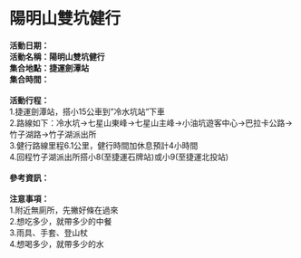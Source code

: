 <h1><b>陽明山雙坑健行</b></h1>
<b>活動日期：</b><br>
<b>活動名稱：陽明山雙坑健行</b><br>
<b>集合地點：捷運劍潭站</b><br>
<b>集合時間：</b><br>
<br>
<b>活動行程：</b><br>
1.捷運劍潭站，搭小15公車到”冷水坑站”下車</b><br>
2.路線如下：冷水坑→七星山東峰→七星山主峰→小油坑遊客中心→巴拉卡公路→竹子湖路→竹子湖派出所</b><br>
3.健行路線里程6.1公里，健行時間加休息預計4小時間</b><br>
4.回程竹子湖派出所搭小8(至捷運石牌站)或小9(至捷運北投站)</b><br>
<br>
<b>參考資訊：</b><br>
<br>
<b>注意事項：</b><br>
1.附近無廁所，先撇好條在過來<br>
2.想吃多少，就帶多少的中餐<br>
3.雨具、手套、登山杖<br>
4.想喝多少，就帶多少的水<br>

